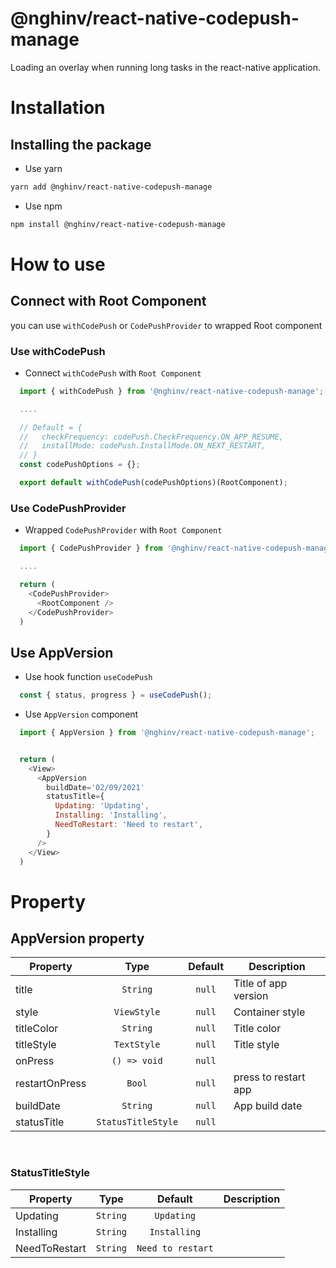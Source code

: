 # @nghinv/react-native-codepush-manage

Loading an overlay when running long tasks in the react-native application.

# Installation

## Installing the package

* Use yarn

```sh
yarn add @nghinv/react-native-codepush-manage
```

* Use npm

```sh
npm install @nghinv/react-native-codepush-manage
```

# How to use

## Connect with Root Component

you can use `withCodePush` or `CodePushProvider` to wrapped Root component

### Use withCodePush

- Connect `withCodePush` with `Root Component`

```javascript
  import { withCodePush } from '@nghinv/react-native-codepush-manage';

  ....

  // Default = {
  //   checkFrequency: codePush.CheckFrequency.ON_APP_RESUME,
  //   installMode: codePush.InstallMode.ON_NEXT_RESTART,
  // }
  const codePushOptions = {};

  export default withCodePush(codePushOptions)(RootComponent);
```

### Use CodePushProvider

- Wrapped `CodePushProvider` with `Root Component`

```javascript
  import { CodePushProvider } from '@nghinv/react-native-codepush-manage';

  ....

  return (
    <CodePushProvider>
      <RootComponent />
    </CodePushProvider>
  )
```

## Use AppVersion

- Use hook function `useCodePush`

```js
  const { status, progress } = useCodePush();
```

- Use `AppVersion` component

```js
  import { AppVersion } from '@nghinv/react-native-codepush-manage';


  return (
    <View>
      <AppVersion 
        buildDate='02/09/2021'
        statusTitle={
          Updating: 'Updating',
          Installing: 'Installing',
          NeedToRestart: 'Need to restart',
        }
      />
    </View>
  )
```

# Property


## AppVersion property

| Property | Type | Default | Description |
|----------|:----:|:-------:|-------------|
| title | `String` | `null` | Title of app version |
| style | `ViewStyle` | `null` | Container style |
| titleColor | `String` | `null` | Title color |
| titleStyle | `TextStyle` | `null` | Title style |
| onPress | `() => void` | `null` |  |
| restartOnPress | `Bool` | `null` | press to restart app |
| buildDate | `String` | `null` | App build date |
| statusTitle | `StatusTitleStyle` | `null` |  |

<br>

### StatusTitleStyle

| Property | Type | Default | Description |
|----------|:----:|:-------:|-------------|
| Updating | `String` | `Updating` |  |
| Installing | `String` | `Installing` |  |
| NeedToRestart | `String` | `Need to restart` |  |
